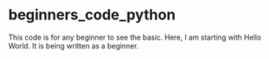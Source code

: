 # beginners_code_python
This code is for any beginner to see the basic. Here, I am starting with Hello World. It is being written as a beginner.
